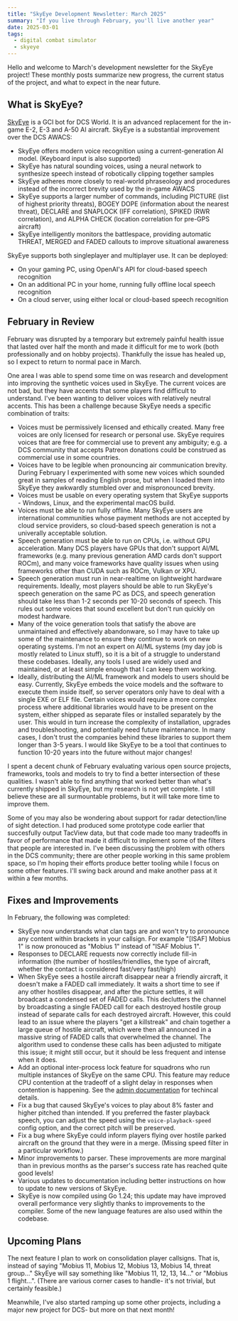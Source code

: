 ```yaml
---
title: "SkyEye Development Newsletter: March 2025"
summary: "If you live through February, you'll live another year"
date: 2025-03-01
tags:
  - digital combat simulator
  - skyeye
---
```


Hello and welcome to March's development newsletter for the SkyEye project! These monthly posts summarize new progress, the current status of the project, and what to expect in the near future.

## What is SkyEye?

[SkyEye](https://github.com/dharmab/skyeye) is a GCI bot for DCS World. It is an advanced replacement for the in-game E-2, E-3 and A-50 AI aircraft. SkyEye is a substantial improvement over the DCS AWACS:

- SkyEye offers modern voice recognition using a current-generation AI model. (Keyboard input is also supported)
- SkyEye has natural sounding voices, using a neural network to synthesize speech instead of robotically clipping together samples
- SkyEye adheres more closely to real-world phraseology and procedures instead of the incorrect brevity used by the in-game AWACS
- SkyEye supports a larger number of commands, including PICTURE (list of highest priority threats), BOGEY DOPE (information about the nearest threat), DECLARE and SNAPLOCK (IFF correlation), SPIKED (RWR correlation), and ALPHA CHECK (location correlation for pre-GPS aircraft)
- SkyEye intelligently monitors the battlespace, providing automatic THREAT, MERGED and FADED callouts to improve situational awareness

SkyEye supports both singleplayer and multiplayer use. It can be deployed:

- On your gaming PC, using OpenAI's API for cloud-based speech recognition
- On an additional PC in your home, running fully offline local speech recognition
- On a cloud server, using either local or cloud-based speech recognition

## February in Review

February was disrupted by a temporary but extremely painful health issue that lasted over half the month and made it difficult for me to work (both professionally and on hobby projects). Thankfully the issue has healed up, so I expect to return to normal pace in March.

One area I was able to spend some time on was research and development into improving the synthetic voices used in SkyEye. The current voices are not bad, but they have accents that some players find difficult to understand. I've been wanting to deliver voices with relatively neutral accents. This has been a challenge because SkyEye needs a specific combination of traits:

- Voices must be permissively licensed and ethically created. Many free voices are only licensed for research or personal use. SkyEye requires voices that are free for commercial use to prevent any ambiguity; e.g. a DCS community that accepts Patreon donations could be construed as commercial use in some countries.
- Voices have to be legible when pronouncing air communication brevity. During February I experimented with some new voices which sounded great in samples of reading English prose, but when I loaded them into SkyEye they awkwardly stumbled over and mispronounced brevity.
- Voices must be usable on every operating system that SkyEye supports - Windows, Linux, and the experimental macOS build.
- Voices must be able to run fully offline. Many SkyEye users are international communities whose payment methods are not accepted by cloud service providers, so cloud-based speech generation is not a univerally acceptable solution.
- Speech generation must be able to run on CPUs, i.e. without GPU acceleration. Many DCS players have GPUs that don't support AI/ML frameworks (e.g. many previous generation AMD cards don't support ROCm), and many voice frameworks have quality issues when using frameworks other than CUDA such as ROCm, Vulkan or XPU.
- Speech generation must run in near-realtime on lightweight hardware requirements. Ideally, most players should be able to run SkyEye's speech generation on the same PC as DCS, and speech generation should take less than 1-2 seconds per 10-20 seconds of speech. This rules out some voices that sound excellent but don't run quickly on modest hardware.
- Many of the voice generation tools that satisfy the above are unmaintained and effectively abandonware, so I may have to take up some of the maintenance to ensure they continue to work on new operating systems. I'm not an expert on AI/ML systems (my day job is mostly related to Linux stuff), so it is a bit of a struggle to understand these codebases. Ideally, any tools I used are widely used and maintained, or at least simple enough that I can keep them working.
- Ideally, distributing the AI/ML framework and models to users should be easy. Currently, SkyEye embeds the voice models and the software to execute them inside itself, so server operators only have to deal with a single EXE or ELF file. Certain voices would require a more complex process where additional libraries would have to be present on the system, either shipped as separate files or installed separately by the user. This would in turn increase the complexity of installation, upgrades and troubleshooting, and potentially need future maintenance. In many cases, I don't trust the companies behind these libraries to support them longer than 3-5 years. I would like SkyEye to be a tool that continues to function 10-20 years into the future without major changes!

I spent a decent chunk of February evaluating various open source projects, frameworks, tools and models to try to find a better intersection of these qualities. I wasn't able to find anything that worked better than what's currently shipped in SkyEye, but my research is not yet complete. I still believe these are all surmountable problems, but it will take more time to improve them.

Some of you may also be wondering about support for radar detection/line of sight detection. I had produced some prototype code earlier that succesfully output TacView data, but that code made too many tradeoffs in favor of performance that made it difficult to implement some of the filters that people are interested in. I've been discussing the problem with others in the DCS community; there are other people working in this same problem space, so I'm hoping their efforts produce better tooling while I focus on some other features. I'll swing back around and make another pass at it within a few months.

## Fixes and Improvements

In February, the following was completed:

- SkyEye now understands what clan tags are and won't try to pronounce any content within brackets in your callsign. For example "[ISAF] Mobius 1" is now pronouced as "Mobius 1" instead of "ISAF Mobius 1". 
- Responses to DECLARE requests now correctly include fill-in information (the number of hostiles/friendlies, the type of aircraft, whether the contact is considered fast/very fast/high)
- When SkyEye sees a hostile aircraft disappear near a friendly aircraft, it doesn't make a FADED call immediately. It waits a short time to see if any other hostiles disappear, and after the picture settles, it will broadcast a condensed set of FADED calls. This declutters the channel by broadcasting a single FADED call for each destroyed hostile group instead of separate calls for each destroyed aircraft. However, this could lead to an issue where the players "get a killstreak" and chain together a large queue of hostile aircraft, which were then all announced in a massive string of FADED calls that overwhelmed the channel. The algorithm used to condense these calls has been adjusted to mitigate this issue; it might still occur, but it should be less frequent and intense when it does.
- Add an optional inter-process lock feature for squadrons who run multiple instances of SkyEye on the same CPU. This feature may reduce CPU contention at the tradeoff of a slight delay in responses when contention is happening. See the [admin documentation](https://github.com/dharmab/skyeye/blob/main/docs/ADMIN.md#multiple-instances-experimental) for techincal details.
- Fix a bug that caused SkyEye's voices to play about 8% faster and higher pitched than intended. If you preferred the faster playback speech, you can adjust the speed using the `voice-playback-speed` config option, and the correct pitch will be preserved.
- Fix a bug where SkyEye could inform players flying over hostile parked aircraft on the ground that they were in a merge. (Missing speed filter in a particular workflow.)
- Minor improvements to parser. These improvements are more marginal than in previous months as the parser's success rate has reached quite good levels!
- Various updates to documentation including better instructions on how to update to new versions of SkyEye.
- SkyEye is now compiled using Go 1.24; this update may have improved overall performance very slightly thanks to improvements to the compiler. Some of the new language features are also used within the codebase.

## Upcoming Plans

The next feature I plan to work on consolidation player callsigns. That is, instead of saying "Mobius 11, Mobius 12, Mobius 13, Mobius 14, threat group..." SkyEye will say something like "Mobius 11, 12, 13, 14..." or "Mobius 1 flight...". (There are various corner cases to handle- it's not trivial, but certainly feasible.)

Meanwhile, I've also started ramping up some other projects, including a major new project for DCS- but more on that next month!
